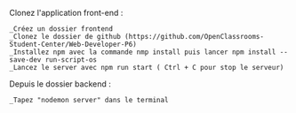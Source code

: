 Clonez l'application front-end :

	_Créez un dossier frontend
	_Clonez le dossier de github (https://github.com/OpenClassrooms-Student-Center/Web-Developer-P6)
	_Installez npm avec la commande nmp install puis lancer npm install --save-dev run-script-os
	_Lancez le server avec npm run start ( Ctrl + C pour stop le serveur)




Depuis le dossier backend :

    _Tapez "nodemon server" dans le terminal